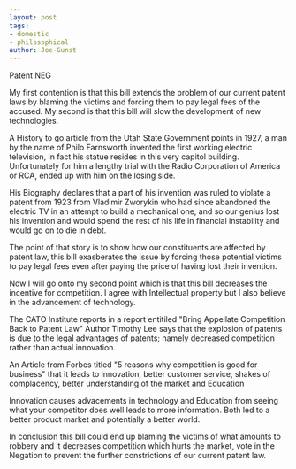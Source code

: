 ```yaml
---
layout: post
tags: 
- domestic 
- philosophical
author: Joe-Gunst
---
```

Patent NEG

My first contention is that this bill extends the problem of our current patent laws by blaming the victims and forcing them to pay legal fees of the accused. My second is that this bill will slow the development of new technologies.

A History to go article from the Utah State Government points in 1927, a man by the name of Philo Farnsworth invented the first working electric television, in fact his statue resides in this very capitol building. Unfortunately for him a lengthy trial with the Radio Corporation of America or RCA, ended up with him on the losing side.

His Biography declares that a part of his invention was ruled to violate a patent from 1923 from Vladimir Zworykin who had since abandoned the electric TV in an attempt to build a mechanical one, and so our genius lost his invention and would spend the rest of his life in financial instability and would go on to die in debt.

The point of that story is to show how our constituents are affected by patent law, this bill exasberates the issue by forcing those potential victims to pay legal fees even after paying the price of having lost their invention.

Now I will go onto my second point which is that this bill decreases the incentive for competition. I agree with Intellectual property but I also believe in the advancement of technology.

The CATO Institute reports in a report entitiled "Bring Appellate Competition Back to Patent Law" Author Timothy Lee says that the explosion of patents is due to the legal advantages of patents; namely decreased competition rather than actual innovation.

An Article from Forbes titled "5 reasons why competition is good for business" that it leads to innovation, better customer service, shakes of complacency, better understanding of the market and Education

Innovation causes advacements in technology and Education from seeing what your competitor does well leads to more information. Both led to a better product market and potentially a better world.

In conclusion this bill could end up blaming the victims of what amounts to robbery and it decreases competition which hurts the market, vote in the Negation to prevent the further constrictions of our current patent law.
